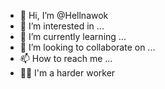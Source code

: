- 👋 Hi, I’m @Hellnawok
- 👀 I’m interested in ...
- 🌱 I’m currently learning ...
- 💞️ I’m looking to collaborate on ...
- 📫 How to reach me ...
- ✊🏿 I'm a harder worker 
<!---
Hellnawok/Hellnawok is a ✨ special ✨ repository because its `README.md` (this file) appears on your GitHub profile.
You can click the Preview link to take a look at your changes.
--->
